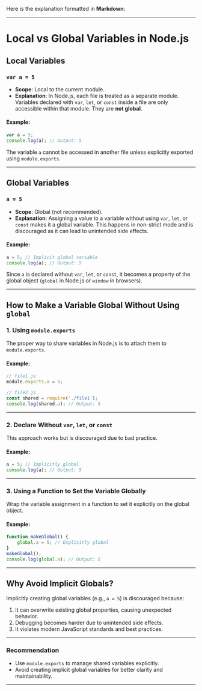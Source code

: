 Here is the explanation formatted in **Markdown**:

---

# Local vs Global Variables in Node.js

## Local Variables

### `var a = 5`
- **Scope**: Local to the current module.
- **Explanation**: In Node.js, each file is treated as a separate module. Variables declared with `var`, `let`, or `const` inside a file are only accessible within that module. They are **not global**.
  
#### Example:
```javascript
var a = 5;
console.log(a); // Output: 5
```
The variable `a` cannot be accessed in another file unless explicitly exported using `module.exports`.

---

## Global Variables

### `a = 5`
- **Scope**: Global (not recommended).
- **Explanation**: Assigning a value to a variable without using `var`, `let`, or `const` makes it a global variable. This happens in non-strict mode and is discouraged as it can lead to unintended side effects.

#### Example:
```javascript
a = 5; // Implicit global variable
console.log(a); // Output: 5
```
Since `a` is declared without `var`, `let`, or `const`, it becomes a property of the global object (`global` in Node.js or `window` in browsers).

---

## How to Make a Variable Global Without Using `global`

### 1. **Using `module.exports`**
The proper way to share variables in Node.js is to attach them to `module.exports`.

#### Example:
```javascript
// file1.js
module.exports.a = 5;

// file2.js
const shared = require('./file1');
console.log(shared.a); // Output: 5
```

---

### 2. **Declare Without `var`, `let`, or `const`**
This approach works but is discouraged due to bad practice.

#### Example:
```javascript
a = 5; // Implicitly global
console.log(a); // Output: 5
```

---

### 3. **Using a Function to Set the Variable Globally**
Wrap the variable assignment in a function to set it explicitly on the global object.

#### Example:
```javascript
function makeGlobal() {
    global.a = 5; // Explicitly global
}
makeGlobal();
console.log(global.a); // Output: 5
```

---

## Why Avoid Implicit Globals?

Implicitly creating global variables (e.g., `a = 5`) is discouraged because:
1. It can overwrite existing global properties, causing unexpected behavior.
2. Debugging becomes harder due to unintended side effects.
3. It violates modern JavaScript standards and best practices.

---

### Recommendation

- Use `module.exports` to manage shared variables explicitly.
- Avoid creating implicit global variables for better clarity and maintainability.

---